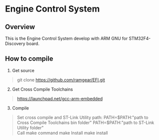 # Engine Control System

## Overview
This is the Engine Control System develop with ARM GNU for STM32F4-Discovery board.

## How to compile
1. Get source
> git clone https://github.com/ramgear/EFI.git

2. Get Cross Compile Toolchains
> https://launchpad.net/gcc-arm-embedded

3. Compile
> Set cross compile and ST-Link Utility path:
	PATH=$PATH:"path to Cross Compile Toolchains bin folder"
	PATH=$PATH:"path to ST-Link Utility folder"   
> Call make command
	make
> Install
	make install
	






